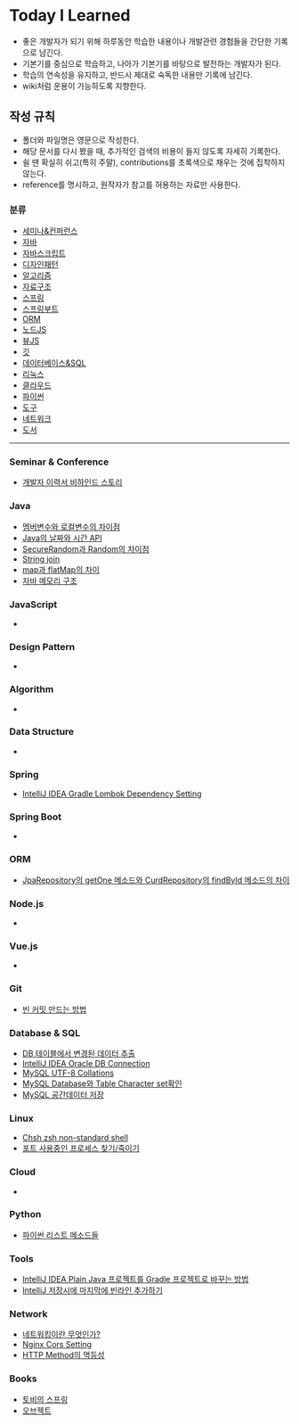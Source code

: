 # Today I Learned

* 좋은 개발자가 되기 위해 하루동안 학습한 내용이나 개발관련 경험들을 간단한 기록으로 남긴다. 
* 기본기를 중심으로 학습하고, 나아가 기본기를 바탕으로 발전하는 개발자가 된다.
* 학습의 연속성을 유지하고, 반드시 제대로 숙독한 내용만 기록에 남긴다.
* wiki처럼 운용이 가능하도록 지향한다.

## 작성 규칙

* 폴더와 파일명은 영문으로 작성한다.
* 해당 문서를 다시 봤을 때, 추가적인 검색의 비용이 들지 않도록 자세히 기록한다.
* 쉴 땐 확실히 쉬고(특히 주말), contributions를 초록색으로 채우는 것에 집착하지 않는다.
* reference를 명시하고, 원작자가 참고를 허용하는 자료만 사용한다.

### 분류
- [세미나&컨퍼런스](#Seminar--Conference)
- [자바](#Java)
- [자바스크립트](#JavaScript)
- [디자인패턴](#Design-Pattern)
- [알고리즘](#Algorithm)
- [자료구조](#Data-Structure)
- [스프링](#Spring)
- [스프링부트](#Spring-Boot)
- [ORM](#ORM)
- [노드JS](#Nodejs)
- [뷰JS](#Vuejs)
- [깃](#Git)
- [데이터베이스&SQL](#Database--SQL)
- [리눅스](#Linux)
- [클라우드](#Cloud)
- [파이썬](#Python)
- [도구](#Tools)
- [네트워크](#Network)
- [도서](#Books)

---

### Seminar & Conference

- [개발자 이력서 비하인드 스토리](Seminar/개발자-이력서-비하인드-스토리.md)

### Java

- [멤버변수와 로컬변수의 차이점](Java/The-Difference-Between-Member-Variable-And-Local-Variable.md)
- [Java의 날짜와 시간 API](Java/Date-Time-API.md)
- [SecureRandom과 Random의 차이점](Java/Difference-with-SecureRandom-and-Random.md)
- [String join](Java/String-join.md)
- [map과 flatMap의 차이](Java/Difference-with-map-and-flatMap.md)
- [자바 메모리 구조](Java/Memory-Architecture.md)

### JavaScript

- 

### Design Pattern

- 

### Algorithm

- 

### Data Structure

- 

### Spring

- [IntelliJ IDEA Gradle Lombok Dependency Setting](Spring/gradle-lombok-dependency.md)

### Spring Boot

- 

### ORM

- [JpaRepository의 getOne 메소드와 CurdRepository의 findById 메소드의 차이](ORM/difference-with-getone-and-findbyid.md)

### Node.js

* 

### Vue.js

* 

### Git

* [빈 커밋 만드는 방법](Git/make-empty-git-commit.md)

### Database & SQL

- [DB 테이블에서 변경된 데이터 추출](DataBase&SQL/Extracting-different-data-from-DB-table.md)
- [IntelliJ IDEA Oracle DB Connection](DataBase&SQL/IntelliJ-Oracle-DB-Connection.md)
- [MySQL UTF-8 Collations](DataBase&SQL/Mysql-UTF-8-Collations.md)
- [MySQL Database와 Table Character set확인](DataBase&SQL/MySQL-database-table-character-set-check.md)
- [MySQL 공간데이터 저장](DataBase&SQL/mysql-store-spatial-data-type.md)

### Linux

- [Chsh zsh non-standard shell](Linux/chsh_zsh_non-standard_shell.md)
- [포트 사용중인 프로세스 찾기/죽이기](Linux/find-and-delete-process-using-port.md)

### Cloud

* 

### Python

- [파이썬 리스트 메소드들](Python/python-list-method.md)

### Tools

- [IntelliJ IDEA Plain Java 프로젝트를 Gradle 프로젝트로 바꾸는 방법](Tools/intellij-plain-java-to-gradle.md)
- [IntelliJ 저장시에 마지막에 빈라인 추가하기](Tools/intellij-save-with-new-line.md)

### Network

- [네트워킹이란 무엇인가?](Network/what-is-networking.md)
- [Nginx Cors Setting](Network/nginx-cors-setting.md)
- [HTTP Method의 멱등성](Network/http-method-idempotent.md)

### Books

- [토비의 스프링](Books/토비의-스프링.md)
- [오브젝트](Books/오브젝트.md)
